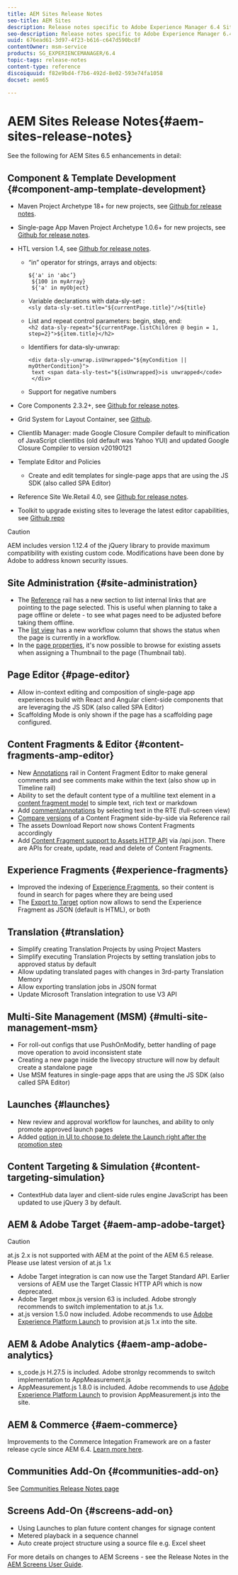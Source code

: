 ```yaml
---
title: AEM Sites Release Notes
seo-title: AEM Sites
description: Release notes specific to Adobe Experience Manager 6.4 Sites.
seo-description: Release notes specific to Adobe Experience Manager 6.4 Sites.
uuid: 676ead61-3d97-4f23-b616-c647d590bc8f
contentOwner: msm-service
products: SG_EXPERIENCEMANAGER/6.4
topic-tags: release-notes
content-type: reference
discoiquuid: f82e9bd4-f7b6-492d-8e02-593e74fa1058
docset: aem65

---
```


# AEM Sites Release Notes{#aem-sites-release-notes}

See the following for AEM Sites 6.5 enhancements in detail:

## Component &amp; Template Development {#component-amp-template-development}

* Maven Project Archetype 18+ for new projects, see [Github for release notes](https://github.com/Adobe-Marketing-Cloud/aem-project-archetype/releases).
* Single-page App Maven Project Archetype 1.0.6+ for new projects, see [Github for release notes](https://github.com/adobe/aem-spa-project-archetype/releases).
* HTL version 1.4, see [Github for release notes](https://github.com/adobe/htl-spec/releases/tag/1.4).

    * “in” operator for strings, arrays and objects:

      ```    
      ${'a' in 'abc’}
       ${100 in myArray}
       ${'a' in myObject}
      ```

    * Variable declarations with data-sly-set :  
      `<sly data-sly-set.title="${currentPage.title}"/>${title}`
    
    * List and repeat control parameters: begin, step, end:  
      `<h2 data-sly-repeat="${currentPage.listChildren @ begin = 1, step=2}">${item.title}</h2>`
    
    * Identifiers for data-sly-unwrap:

      ```    
      <div data-sly-unwrap.isUnwrapped="${myCondition || myOtherCondition}">
       text <span data-sly-test="${isUnwrapped}>is unwrapped</code>
       </div>
      ```

    * Support for negative numbers

* Core Components 2.3.2+, see [Github for release notes](https://github.com/Adobe-Marketing-Cloud/aem-core-wcm-components/releases).
* Grid System for Layout Container, see [Github](https://github.com/Adobe-Marketing-Cloud/aem-responsivegrid).
* Clientlib Manager: made Google Closure Compiler default to minification of JavaScript clientlibs (old default was Yahoo YUI) and updated Google Closure Compiler to version v20190121
* Template Editor and Policies

    * Create and edit templates for single-page apps that are using the JS SDK (also called SPA Editor)

* Reference Site We.Retail 4.0, see [Github for release notes](https://github.com/Adobe-Marketing-Cloud/aem-sample-we-retail/releases).
* Toolkit to upgrade existing sites to leverage the latest editor capabilities, see [Github repo](https://github.com/adobe/aem-modernize-tools)

>[!CAUTION]
>
>AEM includes version 1.12.4 of the jQuery library to provide maximum compatibility with existing custom code. Modifications have been done by Adobe to address known security issues.

## Site Administration {#site-administration}

* The [Reference](/help/sites-authoring/author-environment-tools.md#references) rail has a new section to list internal links that are pointing to the page selected. This is useful when planning to take a page offline or delete - to see what pages need to be adjusted before taking them offline.
* The [list view](/help/sites-authoring/basic-handling.md#list-view) has a new workflow column that shows the status when the page is currently in a workflow.
* In the [page properties](/help/sites-authoring/editing-page-properties.md), it's now possible to browse for existing assets when assigning a Thumbnail to the page (Thumbnail tab).

## Page Editor {#page-editor}

* Allow in-context editing and composition of single-page app experiences build with React and Angular client-side components that are leveraging the JS SDK (also called SPA Editor)
* Scaffolding Mode is only shown if the page has a scaffolding page configured.

## Content Fragments &amp; Editor {#content-fragments-amp-editor}

* New [Annotations](../assets/using/content-fragments-variations.md#viewing-editing-deleting-annotations) rail in Content Fragment Editor to make general comments and see comments make within the text (also show up in Timeline rail)
* Ability to set the default content type of a multiline text element in a [content fragment model](../assets/using/content-fragments-models.md) to simple text, rich text or markdown
* Add [comment/annotations](../assets/using/content-fragments-variations.md#annotating-a-content-fragment) by selecting text in the RTE (full-screen view)
* [Compare versions](../assets/using/content-fragments-managing.md#comparing-fragment-versions) of a Content Fragment side-by-side via Reference rail
* The assets Download Report now shows Content Fragments accordingly
* Add [Content Fragment support to Assets HTTP API](../assets/using/assets-api-content-fragments.md) via /api.json. There are APIs for create, update, read and delete of Content Fragments.

## Experience Fragments {#experience-fragments}

* Improved the indexing of [Experience Fragments](/help/sites-authoring/experience-fragments.md), so their content is found in search for pages where they are being used
* The [Export to Target](/help/sites-administering/experience-fragments-target.md) option now allows to send the Experience Fragment as JSON (default is HTML), or both

## Translation {#translation}

* Simplify creating Translation Projects by using Project Masters
* Simplify executing Translation Projects by setting translation jobs to approved status by default 
* Allow updating translated pages with changes in 3rd-party Translation Memory
* Allow exporting translation jobs in JSON format
* Update Microsoft Translation integration to use V3 API

## Multi-Site Management (MSM) {#multi-site-management-msm}

* For roll-out configs that use PushOnModify, better handling of page move operation to avoid inconsistent state 
* Creating a new page inside the livecopy structure will now by default create a standalone page
* Use MSM features in single-page apps that are using the JS SDK (also called SPA Editor)

## Launches {#launches}

* New review and approval workflow for launches, and ability to only promote approved launch pages
* Added [option in UI to choose to delete the Launch right after the promotion step](/help/sites-authoring/launches-promoting.md#promoting-launch-pages)

## Content Targeting & Simulation {#content-targeting-simulation}

* ContextHub data layer and client-side rules engine JavaScript has been updated to use jQuery 3 by default.

## AEM &amp; Adobe Target {#aem-amp-adobe-target}

>[!CAUTION]
>
>at.js 2.x is not supported with AEM at the point of the AEM 6.5 release. Please use latest version of at.js 1.x

* Adobe Target integration is can now use the Target Standard API. Earlier versions of AEM use the Target Classic HTTP API which is now deprecated.
* Adobe Target mbox.js version 63 is included. Adobe strongly recommends to switch implementation to at.js 1.x.  
* at.js version 1.5.0 now included. Adobe recommends to use [Adobe Experience Platform Launch](https://www.adobe.com/experience-platform/launch.html) to provision at.js 1.x into the site.

## AEM &amp; Adobe Analytics {#aem-amp-adobe-analytics}

* s_code.js H.27.5 is included. Adobe stronlgy recommends to switch implementation to AppMeasurement.js
* AppMeasurement.js 1.8.0 is included. Adobe recommends to use [Adobe Experience Platform Launch](https://www.adobe.com/experience-platform/launch.html) to provision AppMeasurement.js into the site.

## AEM & Commerce {#aem-commerce}

Improvements to the Commerce Integation Framework are on a faster release cycle since AEM 6.4. [Learn more here](https://www.adobe.io/apis/experiencecloud/commerce-integration-framework/docs.html).

## Communities Add-On {#communities-add-on}

See [Communities Release Notes page](../release-notes/communities-release-notes.md)

## Screens Add-On {#screens-add-on}

* Using Launches to plan future content changes for signage content
* Metered playback in a sequence channel
* Auto create project structure using a source file e.g. Excel sheet

For more details on changes to AEM Screens - see the Release Notes in the [AEM Screens User Guide](/screens/user-guide.md).
